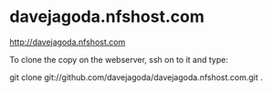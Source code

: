 davejagoda.nfshost.com
======================

http://davejagoda.nfshost.com

To clone the copy on the webserver, ssh on to it and type:

git clone git://github.com/davejagoda/davejagoda.nfshost.com.git .